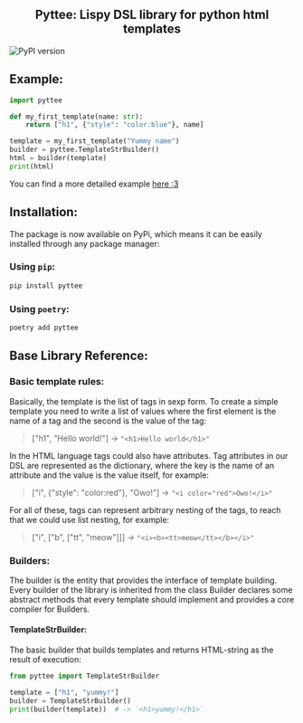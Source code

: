 <h2 align="center">
Pyttee: Lispy DSL library for python html templates  
</h2>

![PyPI version](https://badge.fury.io/py/pyttee.svg)

## Example:
```python
import pyttee

def my_first_template(name: str):
	return ["h1", {"style": "color:blue"}, name]

template = my_first_template("Yummy name")
builder = pyttee.TemplateStrBuilder()
html = builder(template)
print(html)
```

You can find a more detailed example [here :3](https://github.com/poipoiPIO/pyttee/blob/master/example.py)

## Installation:
The package is now available on PyPi, which means it can be easily installed through any package manager:

### Using `pip`:
```bash
pip install pyttee
```
### Using `poetry`:
```bash
poetry add pyttee
```

## Base Library Reference:
### Basic template rules:
Basically, the template is the list of tags in sexp form. To create a simple template you need to write a list of values where the first element is the name of a tag and the second is the value of the tag:
> ["h1", "Hello world!"] -> `"<h1>Hello world</h1>"`

In the HTML language tags could also have attributes. Tag attributes in our DSL are represented as the dictionary, where the key is the name of an attribute and the value is the value itself, for example:
> ["i", {"style": "color:red"}, "Owo!"] -> `"<i color="red">Owo!</i>"`

For all of these, tags can represent arbitrary nesting of the tags, to reach that we could use list nesting, for example:
> ["i", ["b", ["tt", "meow"]]] -> `"<i><b><tt>meow</tt></b></i>"`

### Builders:
The builder is the entity that provides the interface of template building. Every builder of the library is inherited from the class Builder declares some abstract methods that every template should implement and provides a core compiler for Builders.

#### TemplateStrBuilder:
The basic builder that builds templates and returns HTML-string as the result of execution:

```python
from pyttee import TemplateStrBuilder

template = ["h1", "yummy!"]
builder = TemplateStrBuilder()
print(builder(template))  # -> `<h1>yummy!</h1>`
```
